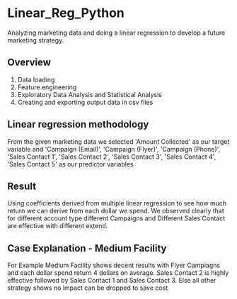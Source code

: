 # Linear_Reg_Python
Analyzing marketing data and doing a linear regression to develop a future marketing strategy.

## Overview
1. Data loading
2. Feature engineering
3. Exploratory Data Analysis and Statistical Analysis
4. Creating and exporting output data in csv files 
## Linear regression methodology
From the given marketing data we selected 'Amount Collected' as our target variable and 'Campaign (Email)', 'Campaign (Flyer)', 'Campaign (Phone)',
'Sales Contact 1', 'Sales Contact 2', 'Sales Contact 3', 'Sales Contact 4', 'Sales Contact 5' as our predictor variables

## Result
Using coefficients derived from multiple linear regression to see how much return we can derive from each dollar we spend. We observed clearly that for different account type different Campaigns and Different Sales Contact are effective with different extend.

## Case Explanation - Medium Facility
For Example Medium Facility shows decent results with Flyer Campiagns and each dollar spend return 4 dollars on average. Sales Contact 2 is highly effective followed by Sales Contact 1 and Sales Contact 3. Else all other strategy shows no impact can be dropped to save cost
